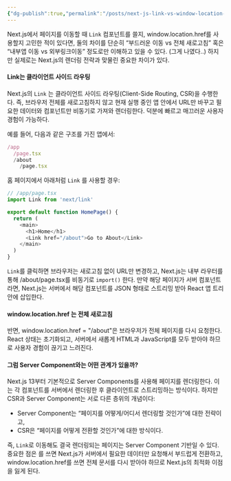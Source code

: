 ```yaml
---
{"dg-publish":true,"permalink":"/posts/next-js-link-vs-window-location-href/","tags":["Nextjs"],"created":"2025-07-13","updated":"2025-07-13T22:35:00"}
---
```


Next.js에서 페이지를 이동할 때 `Link` 컴포넌트를 쓸지, window.location.href를 사용할지 고민한 적이 있다면, 둘의 차이를 단순히 “부드러운 이동 vs 전체 새로고침” 혹은 “내부앱 이동 vs 외부링크이동” 정도로만 이해하고 있을 수 있다. (그게 나였다..) 하지만 실제로는 Next.js의 렌더링 전략과 맞물린 중요한 차이가 있다.

#### Link는 클라이언트 사이드 라우팅

Next.js의 `Link` 는 클라이언트 사이드 라우팅(Client-Side Routing, CSR)을 수행한다. 즉, 브라우저 전체를 새로고침하지 않고 현재 실행 중인 앱 안에서 URL만 바꾸고 필요한 데이터와 컴포넌트만 비동기로 가져와 렌더링한다. 덕분에 빠르고 매끄러운 사용자 경험이 가능하다.

예를 들어, 다음과 같은 구조를 가진 앱에서:

```ts
/app
  /page.tsx
  /about
    /page.tsx
```

홈 페이지에서 아래처럼 `Link` 를 사용할 경우:

```ts
// /app/page.tsx
import Link from 'next/link'

export default function HomePage() {
  return (
    <main>
      <h1>Home</h1>
      <Link href="/about">Go to About</Link>
    </main>
  )
}
```

`Link`를 클릭하면 브라우저는 새로고침 없이 URL만 변경하고, Next.js는 내부 라우터를 통해 /about/page.tsx를 비동기로 `import()` 한다. 만약 해당 페이지가 서버 컴포넌트라면, Next.js는 서버에서 해당 컴포넌트를 JSON 형태로 스트리밍 받아 React 앱 트리 안에 삽입한다.

#### window.location.href 는 전체 새로고침

반면, window.location.href = "/about"은 브라우저가 전체 페이지를 다시 요청한다. React 상태는 초기화되고, 서버에서 새롭게 HTML과 JavaScript를 모두 받아야 하므로 사용자 경험이 끊기고 느려진다.

#### 그럼 Server Component와는 어떤 관계가 있을까?

Next.js 13부터 기본적으로 Server Components를 사용해 페이지를 렌더링한다. 이는 각 컴포넌트를 서버에서 렌더링한 후 클라이언트로 스트리밍하는 방식이다. 하지만 CSR과 Server Component는 서로 다른 층위의 개념이다:

- Server Component는 “페이지를 어떻게/어디서 렌더링할 것인가”에 대한 전략이고,
- CSR은 “페이지를 어떻게 전환할 것인가”에 대한 방식이다.

즉, `Link`로 이동해도 결국 렌더링되는 페이지는 Server Component 기반일 수 있다. 중요한 점은 <Link>를 쓰면 Next.js가 서버에서 필요한 데이터만 요청해서 부드럽게 전환하고, window.location.href를 쓰면 전체 문서를 다시 받아야 하므로 Next.js의 최적화 이점을 잃게 된다.